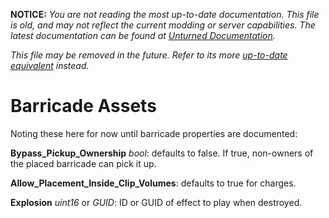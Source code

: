 **NOTICE:** *You are not reading the most up-to-date documentation. This file is old, and may not reflect the current modding or server capabilities. The latest documentation can be found at [Unturned Documentation](https://docs.smartlydressedgames.com/).*

*This file may be removed in the future. Refer to its more [up-to-date equivalent](https://docs.smartlydressedgames.com/en/stable/assets/item-asset/barricade-asset.html) instead.*

Barricade Assets
================

Noting these here for now until barricade properties are documented:

**Bypass_Pickup_Ownership** *bool*: defaults to false. If true, non-owners of the placed barricade can pick it up.

**Allow_Placement_Inside_Clip_Volumes**: defaults to true for charges.

**Explosion** *uint16* or *GUID*: ID or GUID of effect to play when destroyed.
